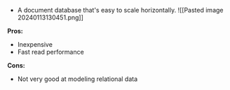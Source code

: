 
- A document database that's easy to scale horizontally.
![[Pasted image 20240113130451.png]]


**Pros:**

- Inexpensive
- Fast read performance

**Cons:**

- Not very good at modeling relational data